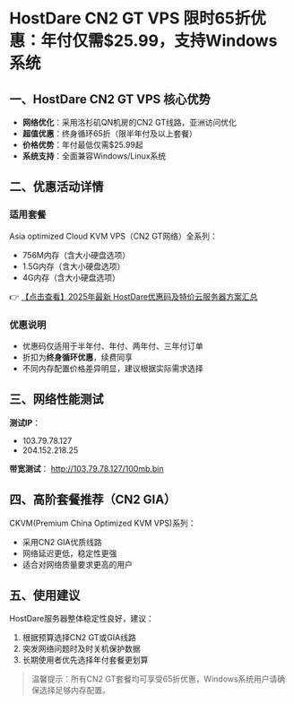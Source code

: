 # HostDare CN2 GT VPS 限时65折优惠：年付仅需$25.99，支持Windows系统

## 一、HostDare CN2 GT VPS 核心优势
- **网络优化**：采用洛杉矶QN机房的CN2 GT线路，亚洲访问优化
- **超值优惠**：终身循环65折（限半年付及以上套餐）
- **价格优势**：年付最低仅需$25.99起
- **系统支持**：全面兼容Windows/Linux系统

## 二、优惠活动详情
### 适用套餐
Asia optimized Cloud KVM VPS（CN2 GT网络）全系列：
- 756M内存（含大小硬盘选项）
- 1.5G内存（含大小硬盘选项）
- 4G内存（含大小硬盘选项）

👉 [【点击查看】2025年最新 HostDare优惠码及特价云服务器方案汇总](https://bit.ly/hostdare)

### 优惠说明
- 优惠码仅适用于半年付、年付、两年付、三年付订单
- 折扣为**终身循环优惠**，续费同享
- 不同内存配置价格差异明显，建议根据实际需求选择

## 三、网络性能测试
**测试IP**：
- 103.79.78.127
- 204.152.218.25

**带宽测试**：
http://103.79.78.127/100mb.bin

## 四、高阶套餐推荐（CN2 GIA）
CKVM(Premium China Optimized KVM VPS)系列：
- 采用CN2 GIA优质线路
- 网络延迟更低，稳定性更强
- 适合对网络质量要求更高的用户

## 五、使用建议
HostDare服务器整体稳定性良好，建议：
1. 根据预算选择CN2 GT或GIA线路
2. 突发网络问题时及时关机保护数据
3. 长期使用者优先选择年付套餐更划算

> 温馨提示：所有CN2 GT套餐均可享受65折优惠，Windows系统用户请确保选择足够内存配置。